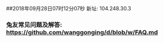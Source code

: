 ##2018年09月28日07时12分07秒 新址: 104.248.30.3
### 兔友常见问题及解答: https://github.com/wanggonging/d/blob/w/FAQ.md
